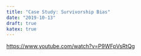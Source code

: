 ```yaml
---
title: "Case Study: Survivorship Bias"
date: "2019-10-13"
draft: true
katex: true
---
```


https://www.youtube.com/watch?v=P9WFpVsRtQg
